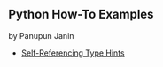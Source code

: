 ## Python How-To Examples
by Panupun Janin

* [Self-Referencing Type Hints](self-referencing-hints.md)